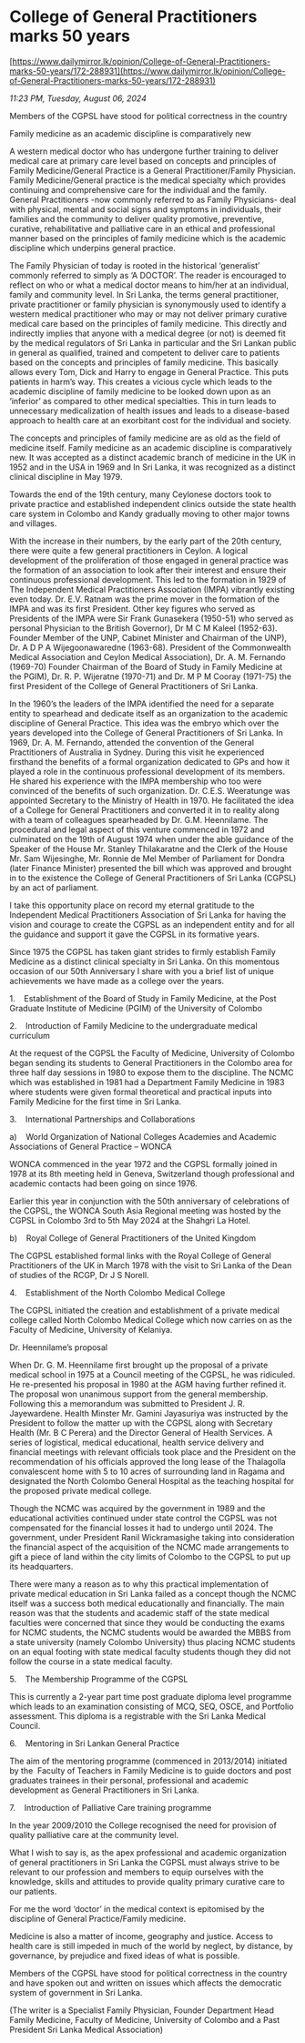 # College of General Practitioners marks 50 years

[https://www.dailymirror.lk/opinion/College-of-General-Practitioners-marks-50-years/172-288931](https://www.dailymirror.lk/opinion/College-of-General-Practitioners-marks-50-years/172-288931)

*11:23 PM, Tuesday, August 06, 2024*

Members of the CGPSL have stood for political correctness in the country

Family medicine as an academic discipline is comparatively new

A western medical doctor who has undergone further training to deliver medical care at primary care level based on concepts and principles of Family Medicine/General Practice is a General Practitioner/Family Physician. Family Medicine/General practice is the medical specialty which provides continuing and comprehensive care for the individual and the family. General Practitioners -now commonly referred to as Family Physicians- deal with physical, mental and social signs and symptoms in individuals, their families and the community to deliver quality promotive, preventive, curative, rehabilitative and palliative care in an ethical and professional manner based on the principles of family medicine which is the academic discipline which underpins general practice.

The Family Physician of today is rooted in the historical ‘generalist’ commonly referred to simply as ‘A DOCTOR’. The reader is encouraged to reflect on who or what a medical doctor means to him/her at an individual, family and community level. In Sri Lanka, the terms general practitioner, private practitioner or family physician is synonymously used to identify a western medical practitioner who may or may not deliver primary curative medical care based on the principles of family medicine. This directly and indirectly implies that anyone with a medical degree (or not) is deemed fit by the medical regulators of Sri Lanka in particular and the Sri Lankan public in general as qualified, trained and competent to deliver care to patients based on the concepts and principles of family medicine. This basically allows every Tom, Dick and Harry to engage in General Practice. This puts patients in harm’s way. This creates a vicious cycle which leads to the academic discipline of family medicine to be looked down upon as an ‘inferior’ as compared to other medical specialties. This in turn leads to unnecessary medicalization of health issues and leads to a disease-based approach to health care at an exorbitant cost for the individual and society.

The concepts and principles of family medicine are as old as the field of medicine itself. Family medicine as an academic discipline is comparatively new. It was accepted as a distinct academic branch of medicine in the UK in 1952 and in the USA in 1969 and In Sri Lanka, it was recognized as a distinct clinical discipline in May 1979.

Towards the end of the 19th century, many Ceylonese doctors took to private practice and established independent clinics outside the state health care system in Colombo and Kandy gradually moving to other major towns and villages.

With the increase in their numbers, by the early part of the 20th century, there were quite a few general practitioners in Ceylon. A logical development of the proliferation of those engaged in general practice was the formation of an association to look after their interest and ensure their continuous professional development. This led to the formation in 1929 of The Independent Medical Practitioners Association (IMPA) vibrantly existing even today. Dr. E.V. Ratnam was the prime mover in the formation of the IMPA and was its first President. Other key figures who served as Presidents of the IMPA were Sir Frank Gunasekera (1950-51) who served as personal Physician to the British Governor), Dr M C M Kaleel (1952-63). Founder Member of the UNP, Cabinet Minister and Chairman of the UNP), Dr. A D P A Wijegoonawaredne (1963-68). President of the Commonwealth Medical Association and Ceylon Medical Association), Dr. A. M. Fernando (1969-70) Founder Chairman of the Board of Study in Family Medicine at the PGIM), Dr. R. P. Wijeratne (1970-71) and Dr. M P M Cooray (1971-75) the first President of the College of General Practitioners of Sri Lanka.

In the 1960’s the leaders of the IMPA identified the need for a separate entity to spearhead and dedicate itself as an organization to the academic discipline of General Practice. This idea was the embryo which over the years developed into the College of General Practitioners of Sri Lanka. In 1969, Dr. A. M. Fernando, attended the convention of the General Practitioners of Australia in Sydney. During this visit he experienced firsthand the benefits of a formal organization dedicated to GPs and how it played a role in the continuous professional development of its members. He shared his experience with the IMPA membership who too were convinced of the benefits of such organization. Dr. C.E.S. Weeratunge was appointed Secretary to the Ministry of Health in 1970. He facilitated the idea of a College for General Practitioners and converted it in to reality along with a team of colleagues spearheaded by Dr. G.M. Heennilame. The procedural and legal aspect of this venture commenced in 1972 and culminated on the 19th of August 1974 when under the able guidance of the Speaker of the House Mr. Stanley Thilakaratne and the Clerk of the House Mr. Sam Wijesinghe, Mr. Ronnie de Mel Member of Parliament for Dondra (later Finance Minister) presented the bill which was approved and brought in to the existence the College of General Practitioners of Sri Lanka (CGPSL) by an act of parliament.

I take this opportunity place on record my eternal gratitude to the Independent Medical Practitioners Association of Sri Lanka for having the vision and courage to create the CGPSL as an independent entity and for all the guidance and support it gave the CGPSL in its formative years.

Since 1975 the CGPSL has taken giant strides to firmly establish Family Medicine as a distinct clinical specialty in Sri Lanka. On this momentous occasion of our 50th Anniversary I share with you a brief list of unique achievements we have made as a college over the years.

1.    Establishment of the Board of Study in Family Medicine, at the Post Graduate Institute of Medicine (PGIM) of the University of Colombo

2.    Introduction of Family Medicine to the undergraduate medical curriculum

At the request of the CGPSL the Faculty of Medicine, University of Colombo began sending its students to General Practitioners in the Colombo area for three half day sessions in 1980 to expose them to the discipline. The NCMC which was established in 1981 had a Department Family Medicine in 1983 where students were given formal theoretical and practical inputs into Family Medicine for the first time in Sri Lanka.

3.    International Partnerships and Collaborations

a)    World Organization of National Colleges Academies and Academic Associations of General Practice – WONCA

WONCA commenced in the year 1972 and the CGPSL formally joined in 1978 at its 8th meeting held in Geneva, Switzerland though professional and academic contacts had been going on since 1976.

Earlier this year in conjunction with the 50th anniversary of celebrations of the CGPSL, the WONCA South Asia Regional meeting was hosted by the CGPSL in Colombo 3rd to 5th May 2024 at the Shahgri La Hotel.

b)    Royal College of General Practitioners of the United Kingdom

The CGPSL established formal links with the Royal College of General Practitioners of the UK in March 1978 with the visit to Sri Lanka of the Dean of studies of the RCGP, Dr J S Norell.

4.    Establishment of the North Colombo Medical College

The CGPSL initiated the creation and establishment of a private medical college called North Colombo Medical College which now carries on as the Faculty of Medicine, University of Kelaniya.

Dr. Heennilame’s proposal

When Dr. G. M. Heennilame first brought up the proposal of a private medical school in 1975 at a Council meeting of the CGPSL, he was ridiculed. He re-presented his proposal in 1980 at the AGM having further refined it. The proposal won unanimous support from the general membership. Following this a memorandum was submitted to President J. R. Jayewardene. Health Minster Mr. Gamini Jayasuriya was instructed by the President to follow the matter up with the CGPSL along with Secretary Health (Mr. B C Perera) and the Director General of Health Services. A series of logistical, medical educational, health service delivery and financial meetings with relevant officials took place and the President on the recommendation of his officials approved the long lease of the Thalagolla convalescent home with 5 to 10 acres of surrounding land in Ragama and designated the North Colombo General Hospital as the teaching hospital for the proposed private medical college.

Though the NCMC was acquired by the government in 1989 and the educational activities continued under state control the CGPSL was not compensated for the financial losses it had to undergo until 2024. The government, under President Ranil Wickramasighe taking into consideration the financial aspect of the acquisition of the NCMC made arrangements to gift a piece of land within the city limits of Colombo to the CGPSL to put up its headquarters.

There were many a reason as to why this practical implementation of private medical education in Sri Lanka failed as a concept though the NCMC itself was a success both medical educationally and financially. The main reason was that the students and academic staff of the state medical faculties were concerned that since they would be conducting the exams for NCMC students, the NCMC students would be awarded the MBBS from a state university (namely Colombo University) thus placing NCMC students on an equal footing with state medical faculty students though they did not follow the course in a state medical faculty.

5.    The Membership Programme of the CGPSL

This is currently a 2-year part time post graduate diploma level programme which leads to an examination consisting of MCQ, SEQ, OSCE, and Portfolio assessment. This diploma is a registrable with the Sri Lanka Medical Council.

6.    Mentoring in Sri Lankan General Practice

The aim of the mentoring programme (commenced in 2013/2014) initiated by the  Faculty of Teachers in Family Medicine is to guide doctors and post graduates trainees in their personal, professional and academic development as General Practitioners in Sri Lanka.

7.    Introduction of Palliative Care training programme

In the year 2009/2010 the College recognised the need for provision of quality palliative care at the community level.

What I wish to say is, as the apex professional and academic organization of general practitioners in Sri Lanka the CGPSL must always strive to be relevant to our profession and members to equip ourselves with the knowledge, skills and attitudes to provide quality primary curative care to our patients.

For me the word ‘doctor’ in the medical context is epitomised by the discipline of General Practice/Family medicine.

Medicine is also a matter of income, geography and justice. Access to health care is still impeded in much of the world by neglect, by distance, by governance, by prejudice and fixed ideas of what is possible.

Members of the CGPSL have stood for political correctness in the country and have spoken out and written on issues which affects the democratic system of government in Sri Lanka.

(The writer is a Specialist Family Physician, Founder Department Head Family Medicine, Faculty of Medicine, University of Colombo and a Past President Sri Lanka Medical Association)

